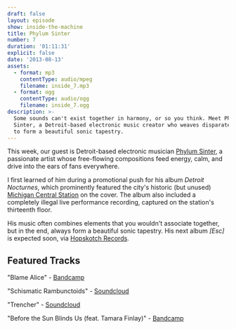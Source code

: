 ```yaml
---
draft: false
layout: episode
show: inside-the-machine
title: Phylum Sinter
number: 7
duration: '01:11:31'
explicit: false
date: '2013-08-13'
assets:
  - format: mp3
    contentType: audio/mpeg
    filename: inside_7.mp3
  - format: ogg
    contentType: audio/ogg
    filename: inside_7.ogg
description: >-
  Some sounds can't exist together in harmony, or so you think. Meet Phylum
  Sinter, a Detroit-based electronic music creator who weaves disparate elements
  to form a beautiful sonic tapestry. 
---
```

This week, our guest is Detroit-based electronic musician [Phylum Sinter](http://flavors.me/phylum_sinter), a passionate artist whose free-flowing compositions feed energy, calm, and drive into the ears of fans everywhere.

I first learned of him during a promotional push for his album *Detroit Nocturnes*, which prominently featured the city's historic (but unused) [Michigan Central Station](http://en.wikipedia.org/wiki/Michigan_Central_Station) on the cover. The album also included a completely illegal live performance recording, captured on the station's thirteenth floor.

His music often combines elements that you wouldn't associate together, but in the end, always form a beautiful sonic tapestry. His next album *[Esc]* is expected soon, via [Hopskotch Records](http://hopskotchrecords.com).

## Featured Tracks

"Blame Alice" - [Bandcamp](http://phylumsinter.bandcamp.com/track/blame-alice)

"Schismatic Rambunctoids" - [Soundcloud](https://soundcloud.com/phylum_sinter/phylum-sinter-schismatic)

"Trencher" - [Soundcloud](https://soundcloud.com/phylum_sinter/trencher)

"Before the Sun Blinds Us (feat.  Tamara Finlay)" - [Bandcamp](http://phylumsinter.bandcamp.com/album/detroit-nocturnes)

